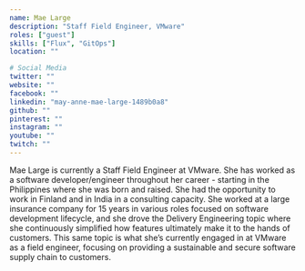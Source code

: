 ```yaml
---
name: Mae Large
description: "Staff Field Engineer, VMware"
roles: ["guest"]
skills: ["Flux", "GitOps"]
location: ""

# Social Media 
twitter: ""
website: ""
facebook: ""
linkedin: "may-anne-mae-large-1489b0a8"
github: ""
pinterest: ""
instagram: ""
youtube: ""
twitch: ""
---
```


Mae Large is currently a Staff Field Engineer at VMware. She has worked as a software developer/engineer throughout her career - starting in the Philippines where she was born and raised. She had the opportunity to work in Finland and in India in a consulting capacity. She worked at a large insurance company for 15 years in various roles focused on software development lifecycle, and she drove the Delivery Engineering topic where she continuously simplified how features ultimately make it to the hands of customers. This same topic is what she’s currently engaged in at VMware as a field engineer, focusing on providing a sustainable and secure software supply chain to customers.

<!--more-->


<!-- ## Highlights

{{< youtube id="CHBA34a0KEQ" class="youtube-video-shortcode" >}} -->
